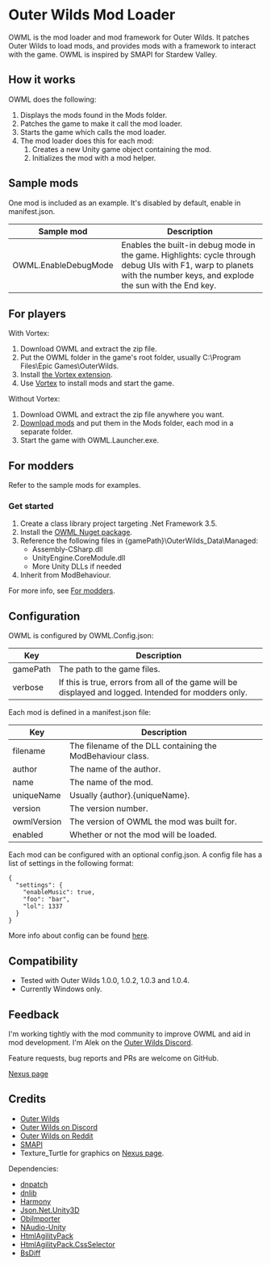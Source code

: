 # Outer Wilds Mod Loader

OWML is the mod loader and mod framework for Outer Wilds. It patches Outer Wilds to load mods, and provides mods with a framework to interact with the game. OWML is inspired by SMAPI for Stardew Valley.

## How it works

OWML does the following:
1. Displays the mods found in the Mods folder.
2. Patches the game to make it call the mod loader.
3. Starts the game which calls the mod loader.
4. The mod loader does this for each mod:
   1. Creates a new Unity game object containing the mod.
   2. Initializes the mod with a mod helper.

## Sample mods

One mod is included as an example. It's disabled by default, enable in manifest.json.

|Sample mod|Description|
|----------|-----------|
|OWML.EnableDebugMode|Enables the built-in debug mode in the game. Highlights: cycle through debug UIs with F1, warp to planets with the number keys, and explode the sun with the End key.|

## For players

With Vortex:
1. Download OWML and extract the zip file.
2. Put the OWML folder in ﻿the game's root folder, usually C:\Program Files\Epic Games\OuterWilds.
3. Install [the Vortex extension](https://www.nexusmods.com/site/mods/73/).
4. Use [Vortex](https://www.nexusmods.com/site/mods/1/) to install mods and start the game.

Without Vortex:
1. Download OWML and extract the zip file anywhere you want.
2. [Download mods](https://www.nexusmods.com/outerwilds) and put them in the Mods folder, each mod in a separate folder.
3. Start the game with OWML.Launcher.exe.

## For modders

Refer to the sample mods for examples.

### Get started

1. Create a class library project targeting .Net Framework 3.5.
2. Install the [OWML Nuget package](https://www.nuget.org/packages/OWML/).
3. Reference the following files in {gamePath}\OuterWilds_Data\Managed:
    * Assembly-CSharp.dll
    * UnityEngine.CoreModule.dll
    * More Unity DLLs if needed
4. Inherit from ModBehaviour.
	
For more info, see [For modders](https://github.com/amazingalek/owml/wiki/For-modders).

## Configuration

OWML is configured by OWML.Config.json:

|Key|Description|
|---|-----------|
|gamePath|The path to the game files.|
|verbose|If this is true, errors from all of the game will be displayed and logged. Intended for modders only.|

Each mod is defined in a manifest.json file:

|Key|Description|
|---|-----------|
|filename|The filename of the DLL containing the ModBehaviour class.|
|author|The name of the author.|
|name|The name of the mod.|
|uniqueName|Usually {author}.{uniqueName}.|
|version|The version number.|
|owmlVersion|The version of OWML the mod was built for.|
|enabled|Whether or not the mod will be loaded.|

Each mod can be configured with an optional config.json. A config file has a list of settings in the following format:

~~~~
{
  "settings": {
    "enableMusic": true,
    "foo": "bar",
    "lol": 1337
  }
}
~~~~

More info about config can be found [here](https://github.com/amazingalek/owml/wiki/For-modders#mod-config).

## Compatibility

* Tested with Outer Wilds 1.0.0, 1.0.2, 1.0.3 and 1.0.4.
* Currently Windows only.

## Feedback

I'm working tightly with the mod community to improve OWML and aid in mod development. 
I'm Alek on the [Outer Wilds Discord](https://discord.gg/csKYR3w).

Feature requests, bug reports and PRs are welcome on GitHub.

[Nexus page](https://www.nexusmods.com/outerwilds/mods/1)

## Credits

* [Outer Wilds](http://www.outerwilds.com)
* [Outer Wilds on Discord](https://discord.gg/csKYR3w)
* [Outer Wilds on Reddit](https://www.reddit.com/r/outerwilds)
* [SMAPI](https://smapi.io)
* Texture_Turtle for graphics on [Nexus page](https://www.nexusmods.com/outerwilds/mods/1).

Dependencies:
* [dnpatch](https://github.com/ioncodes/dnpatch)
* [dnlib](https://github.com/0xd4d/dnlib)
* [Harmony](https://github.com/pardeike/Harmony)
* [Json.Net.Unity3D](https://github.com/SaladLab/Json.Net.Unity3D)
* [ObjImporter](https://wiki.unity3d.com/index.php?title=ObjImporter)
* [NAudio-Unity](https://github.com/WulfMarius/NAudio-Unity)
* [HtmlAgilityPack](https://html-agility-pack.net)
* [HtmlAgilityPack.CssSelector](https://github.com/hcesar/HtmlAgilityPack.CssSelector)
* [BsDiff](https://github.com/LogosBible/bsdiff.net)
